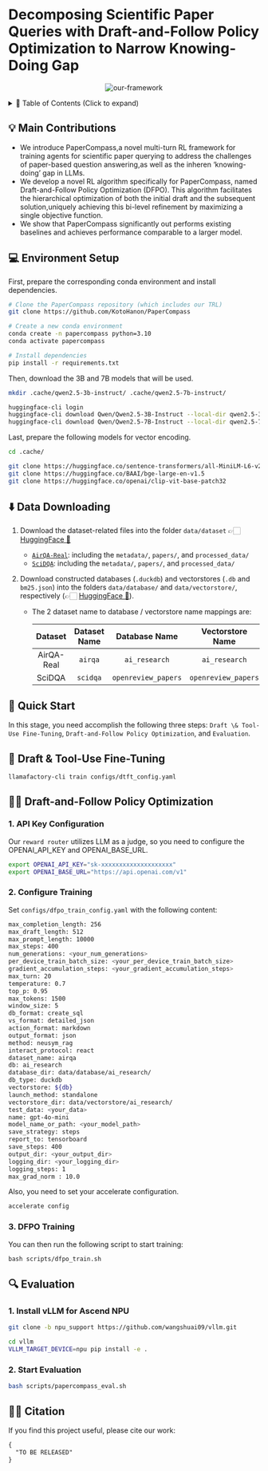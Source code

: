 # Decomposing Scientific Paper Queries with Draft-and-Follow Policy Optimization to Narrow Knowing-Doing Gap

<p align="center">
  <img src="assets/PaperCompass.png" alt="our-framework">
</p>

<details>
  <summary> 💫 Table of Contents (Click to expand)</summary>

- [💡 Main Contributions](#-main-contributions)
- [💻 Environment Setup](#-environment-setup)
- [⬇️ Data Downloading](#-data-downloading)
- [🏃 Quick Start](#-quick-start)
  - [📄 Draft & Tool-Use Fine-Tuning]()
  - [💪🏼 Draft-and-Follow Policy Optimization]()
  - [🔍️ Evaluation]()
- [✍🏻 Citation](#-citation)

</details>

## 💡 Main Contributions
- We introduce PaperCompass,a novel multi-turn RL framework for  training agents for scientific paper querying to address the challenges of paper-based question answering,as well as the inheren ‘knowing-doing’ gap in LLMs.
- We develop a novel RL algorithm specifically for PaperCompass, named Draft-and-Follow Policy Optimization (DFPO). This algorithm facilitates the hierarchical optimization of both the initial draft and the subsequent solution,uniquely achieving this bi-level refinement by maximizing a single objective function.
- We show that PaperCompass significantly out performs existing baselines and achieves performance comparable to a larger model.

## 💻 Environment Setup
First, prepare the corresponding conda environment and install dependencies.
```bash
# Clone the PaperCompass repository (which includes our TRL)
git clone https://github.com/KotoHanon/PaperCompass

# Create a new conda environment
conda create -n papercompass python=3.10
conda activate papercompass

# Install dependencies
pip install -r requirements.txt
```

Then, download the 3B and 7B models that will be used.

```bash
mkdir .cache/qwen2.5-3b-instruct/ .cache/qwen2.5-7b-instruct/

huggingface-cli login
huggingface-cli download Qwen/Qwen2.5-3B-Instruct --local-dir qwen2.5-3b-instruct
huggingface-cli download Qwen/Qwen2.5-7B-Instruct --local-dir qwen2.5-7b-instruct
```

Last, prepare the following models for vector encoding.

```bash
cd .cache/

git clone https://huggingface.co/sentence-transformers/all-MiniLM-L6-v2
git clone https://huggingface.co/BAAI/bge-large-en-v1.5
git clone https://huggingface.co/openai/clip-vit-base-patch32
```


## ⬇️ Data Downloading
1. Download the dataset-related files into the folder `data/dataset` 👉🏻 [HuggingFace 🔗](https://huggingface.co/datasets/OpenDFM/AirQA-Real)
    - [`AirQA-Real`](https://github.com/OpenDFM/NeuSym-RAG): including the `metadata/`, `papers/`, and `processed_data/`
    - [`SciDQA`](https://github.com/yale-nlp/SciDQA): including the `metadata/`, `papers/`, and `processed_data/`

2. Download constructed databases (`.duckdb`) and vectorstores (`.db` and `bm25.json`) into the folders `data/database/` and `data/vectorstore/`, respectively (👉🏻 [HuggingFace 🔗](https://huggingface.co/datasets/OpenDFM/AirQA-Real)). 
    - The 2 dataset name to database / vectorstore name mappings are:

      | Dataset    | Dataset Name  | Database Name       | Vectorstore Name    |
      |:----------:|:-------------:|:-------------------:|:-------------------:|
      | AirQA-Real | `airqa`       | `ai_research`       | `ai_research`       |
      | SciDQA     | `scidqa`      | `openreview_papers` | `openreview_papers` |


## 🏃 Quick Start
In this stage, you need accomplish the following three steps: `Draft \& Tool-Use Fine-Tuning`, `Draft-and-Follow Policy Optimization`, and `Evaluation`.

## 📄 Draft & Tool-Use Fine-Tuning

```
llamafactory-cli train configs/dtft_config.yaml
```

## 💪🏼 Draft-and-Follow Policy Optimization

### 1. API Key Configuration
Our `reward router` utilizes LLM as a judge, so you need to configure the OPENAI_API_KEY and OPENAI_BASE_URL.
```bash
export OPENAI_API_KEY="sk-xxxxxxxxxxxxxxxxxxxx"
export OPENAI_BASE_URL="https://api.openai.com/v1"
```

### 2. Configure Training
Set `configs/dfpo_train_config.yaml` with the following content:
```bash
max_completion_length: 256
max_draft_length: 512
max_prompt_length: 10000
max_steps: 400
num_generations: <your_num_generations>
per_device_train_batch_size: <your_per_device_train_batch_size>
gradient_accumulation_steps: <your_gradient_accumulation_steps>
max_turn: 20
temperature: 0.7
top_p: 0.95
max_tokens: 1500
window_size: 5
db_format: create_sql
vs_format: detailed_json
action_format: markdown
output_format: json
method: neusym_rag
interact_protocol: react
dataset_name: airqa
db: ai_research
database_dir: data/database/ai_research/
db_type: duckdb
vectorstore: ${db}
launch_method: standalone
vectorstore_dir: data/vectorstore/ai_research/
test_data: <your_data>
name: gpt-4o-mini
model_name_or_path: <your_model_path>
save_strategy: steps
report_to: tensorboard
save_steps: 400
output_dir: <your_output_dir>
logging_dir: <your_logging_dir>
logging_steps: 1
max_grad_norm : 10.0
```

Also, you need to set your accelerate configuration.
```bash
accelerate config
```

### 3. DFPO Training
You can then run the following script to start training:
```
bash scripts/dfpo_train.sh
```

## 🔍️ Evaluation
### 1. Install vLLM for Ascend NPU
```bash
git clone -b npu_support https://github.com/wangshuai09/vllm.git

cd vllm
VLLM_TARGET_DEVICE=npu pip install -e .
```

### 2. Start Evaluation
```bash
bash scripts/papercompass_eval.sh
```


## ✍🏻 Citation

If you find this project useful, please cite our work:
```txt
{
  "TO BE RELEASED"
}
```
